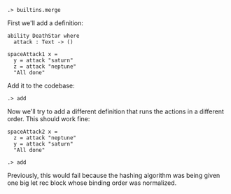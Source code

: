 
```ucm:hide
.> builtins.merge
```

First we'll add a definition:

```unison
ability DeathStar where
  attack : Text -> ()

spaceAttack1 x =
  y = attack "saturn"
  z = attack "neptune"
  "All done"
```

Add it to the codebase:

```ucm
.> add
```

Now we'll try to add a different definition that runs the actions in a different order. This should work fine:

```unison
spaceAttack2 x =
  z = attack "neptune"
  y = attack "saturn"
  "All done"
```

```ucm
.> add
```

Previously, this would fail because the hashing algorithm was being given one big let rec block whose binding order was normalized.
